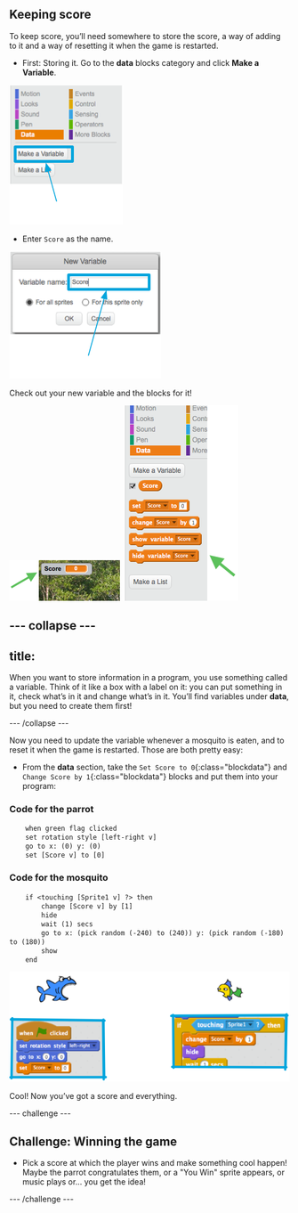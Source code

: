 ## Keeping score

To keep score, you’ll need somewhere to store the score, a way of adding to it and a way of resetting it when the game is restarted.

+ First: Storing it. Go to the **data** blocks category and click **Make a Variable**.

![](images/catch5.png)

+ Enter `Score` as the name. 

![](images/catch6.png)

Check out your new variable and the blocks for it!

![The Score variable is displayed on the stage](images/scoreVariableStage.png)
![The blocks for the Score variable](images/scoreVariableBlocks.png)


--- collapse ---
---
title:
---

When you want to store information in a program, you use something called a variable. Think of it like a box with a label on it: you can put something in it, check what’s in it and change what’s in it. You’ll find variables under **data**, but you need to create them first! 

--- /collapse ---


Now you need to update the variable whenever a mosquito is eaten, and to reset it when the game is restarted. Those are both pretty easy:

+ From the **data** section, take the `Set Score to 0`{:class="blockdata"} and `Change Score by 1`{:class="blockdata"} blocks and put them into your program: 

### Code for the parrot

```blocks
    when green flag clicked
    set rotation style [left-right v]
    go to x: (0) y: (0)
    set [Score v] to [0]
```

### Code for the mosquito

```blocks
    if <touching [Sprite1 v] ?> then
        change [Score v] by [1]
        hide
        wait (1) secs
        go to x: (pick random (-240) to (240)) y: (pick random (-180) to (180))
        show
    end
```


![](images/catch8.png)

Cool! Now you’ve got a score and everything. 

--- challenge ---

## Challenge: Winning the game

+ Pick a score at which the player wins and make something cool happen! Maybe the parrot congratulates them, or a "You Win" sprite appears, or music plays or... you get the idea!

--- /challenge ---

